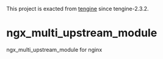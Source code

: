 This project is exacted from [tengine](https://github.com/alibaba/tengine/tree/master/modules/ngx_multi_upstream_module) since tengine-2.3.2.

# ngx_multi_upstream_module
ngx_multi_upstream_module for nginx
